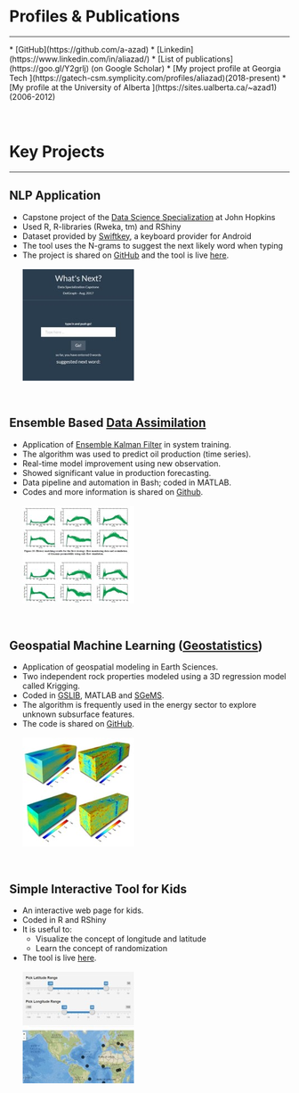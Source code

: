 # Profiles & Publications
  <hr style="height:1px;border:none;color:#333;background-color:#333;" />
  * [GitHub](https://github.com/a-azad)
  * [Linkedin](https://www.linkedin.com/in/aliazad/)
  * [List of publications](https://goo.gl/Y2grlj) (on Google Scholar)
  * [My project profile at Georgia Tech ](https://gatech-csm.symplicity.com/profiles/aliazad)(2018-present)
  * [My profile at the University of Alberta ](https://sites.ualberta.ca/~azad1)(2006-2012)
  <br><br><br>

# Key Projects
  <hr style="height:1px;border:none;color:#333;background-color:#333;" />

## NLP Application
  * Capstone project of the [Data Science Specialization](https://www.coursera.org/specializations/jhu-data-science) at John Hopkins
  * Used R, R-libraries (Rweka, tm) and RShiny
  * Dataset provided by [Swiftkey](http://www.swiftkey.com), a keyboard provider for Android
  * The tool uses the N-grams to suggest the next likely word when typing
  * The project is shared on [GitHub](https://github.com/a-azad/NLP-typing-application) and the tool is live [here](https://delgraph.shinyapps.io/MyApp/).
  <br><br>
  ![](/imgs/NLP.jpg)
  <br>

## Ensemble Based [Data Assimilation](https://en.wikipedia.org/wiki/Data_assimilation)
  * Application of [Ensemble Kalman Filter](https://en.wikipedia.org/wiki/Ensemble_Kalman_filter) in system training.
  * The algorithm was used to predict oil production (time series).
  * Real-time model improvement using new observation.
  * Showed significant value in production forecasting.
  * Data pipeline and automation in Bash; coded in MATLAB.
  * Codes and more information is shared on [Github](https://github.com/a-azad/Ensemble-Based-Forecasting).
  <br><br>
  ![](/imgs/EnKF.jpg)
  <br>

## Geospatial Machine Learning ([Geostatistics](https://en.wikipedia.org/wiki/Geostatistics))
  * Application of geospatial modeling in Earth Sciences.
  * Two independent rock properties modeled using a 3D regression model called Krigging.
  * Coded in [GSLIB](http://www.gslib.com/), MATLAB and [SGeMS](http://sgems.sourceforge.net/).
  * The algorithm is frequently used in the energy sector to explore unknown subsurface features.
  * The code is shared on [GitHub](https://delgraph.shinyapps.io/MyTool/).
  <br><br>
  ![](/imgs/geostat.jpg)
  <br>

## Simple Interactive Tool for Kids
  * An interactive web page for kids.
  * Coded in R and RShiny
  * It is useful to:
    - Visualize the concept of longitude and latitude
    - Learn the concept of randomization
  * The tool is live [here](https://delgraph.shinyapps.io/MyTool/).
  <br><br>
  ![](/imgs/map.jpg)
  <br>
